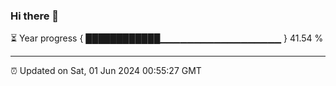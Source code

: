 ### Hi there 👋

⏳ Year progress { ████████████▁▁▁▁▁▁▁▁▁▁▁▁▁▁▁▁▁▁ } 41.54 %

---

⏰ Updated on Sat, 01 Jun 2024 00:55:27 GMT
